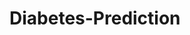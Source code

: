# Diabetes-Prediction





























































































